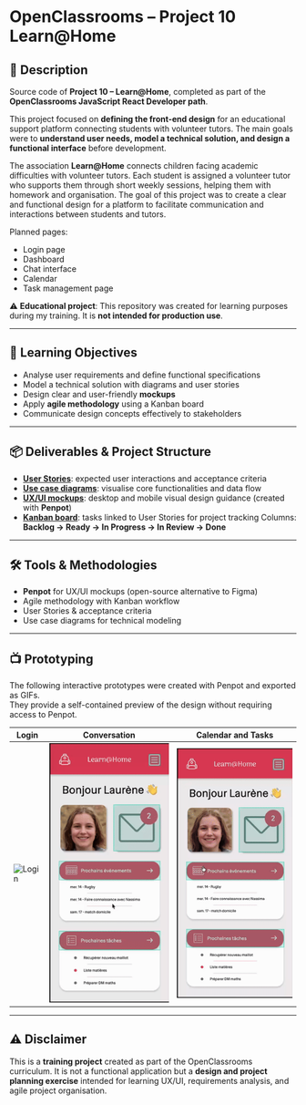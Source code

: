 # OpenClassrooms – Project 10 Learn@Home

## 📌 Description

Source code of **Project 10 – Learn@Home**, completed as part of the **OpenClassrooms JavaScript React Developer path**.

This project focused on **defining the front-end design** for an educational support platform connecting students with volunteer tutors.
The main goals were to **understand user needs, model a technical solution, and design a functional interface** before development.

The association **Learn@Home** connects children facing academic difficulties with volunteer tutors.
Each student is assigned a volunteer tutor who supports them through short weekly sessions, helping them with homework and organisation. The goal of this project was to create a clear and functional design for a platform to facilitate communication and interactions between students and tutors.

Planned pages:

* Login page
* Dashboard
* Chat interface
* Calendar
* Task management page

⚠️ **Educational project**: This repository was created for learning purposes during my training. It is **not intended for production use**.

---

## 🎯 Learning Objectives

* Analyse user requirements and define functional specifications
* Model a technical solution with diagrams and user stories
* Design clear and user-friendly **mockups**
* Apply **agile methodology** using a Kanban board
* Communicate design concepts effectively to stakeholders

---

## 📦 Deliverables & Project Structure

* **[User Stories](./docs/UserStories.pdf)**: expected user interactions and acceptance criteria
* **[Use case diagrams](./docs/UseCases.pdf)**: visualise core functionalities and data flow
* **[UX/UI mockups](./docs/Mockups.pdf)**: desktop and mobile visual design guidance (created with **Penpot**)
* **[Kanban board](https://github.com/users/sedomu/projects/3)**: tasks linked to User Stories for project tracking
  Columns: **Backlog → Ready → In Progress → In Review → Done**

---

## 🛠 Tools & Methodologies

* **Penpot** for UX/UI mockups (open-source alternative to Figma)
* Agile methodology with Kanban workflow
* User Stories & acceptance criteria
* Use case diagrams for technical modeling

---

## 📺 Prototyping

The following interactive prototypes were created with Penpot and exported as GIFs.  
They provide a self-contained preview of the design without requiring access to Penpot.

| Login                      | Conversation                             | Calendar and Tasks                               |
|----------------------------|------------------------------------------|--------------------------------------------------|
| ![Login](./gifs/login.gif) | ![Conversation](./gifs/conversation.gif) | ![Calendar and Tasks](./gifs/calendar-tasks.gif) |

---

## ⚠️ Disclaimer

This is a **training project** created as part of the OpenClassrooms curriculum.
It is not a functional application but a **design and project planning exercise** intended for learning UX/UI, requirements analysis, and agile project organisation.
